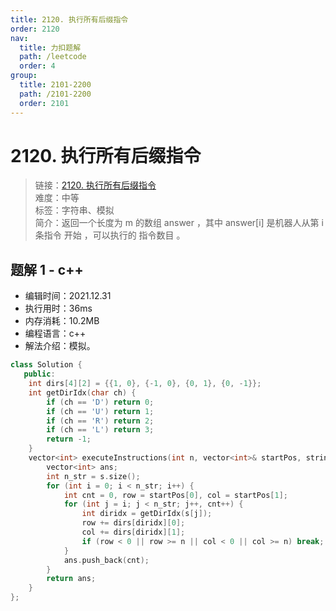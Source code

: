 ```yaml
---
title: 2120. 执行所有后缀指令
order: 2120
nav:
  title: 力扣题解
  path: /leetcode
  order: 4
group:
  title: 2101-2200
  path: /2101-2200
  order: 2101
---
```


# 2120. 执行所有后缀指令

> 链接：[2120. 执行所有后缀指令](https://leetcode-cn.com/problems/execution-of-all-suffix-instructions-staying-in-a-grid/)  
> 难度：中等  
> 标签：字符串、模拟  
> 简介：返回一个长度为 m 的数组 answer ，其中 answer[i] 是机器人从第 i 条指令 开始 ，可以执行的 指令数目 。

## 题解 1 - c++

- 编辑时间：2021.12.31
- 执行用时：36ms
- 内存消耗：10.2MB
- 编程语言：c++
- 解法介绍：模拟。

```cpp
class Solution {
   public:
    int dirs[4][2] = {{1, 0}, {-1, 0}, {0, 1}, {0, -1}};
    int getDirIdx(char ch) {
        if (ch == 'D') return 0;
        if (ch == 'U') return 1;
        if (ch == 'R') return 2;
        if (ch == 'L') return 3;
        return -1;
    }
    vector<int> executeInstructions(int n, vector<int>& startPos, string s) {
        vector<int> ans;
        int n_str = s.size();
        for (int i = 0; i < n_str; i++) {
            int cnt = 0, row = startPos[0], col = startPos[1];
            for (int j = i; j < n_str; j++, cnt++) {
                int diridx = getDirIdx(s[j]);
                row += dirs[diridx][0];
                col += dirs[diridx][1];
                if (row < 0 || row >= n || col < 0 || col >= n) break;
            }
            ans.push_back(cnt);
        }
        return ans;
    }
};
```
